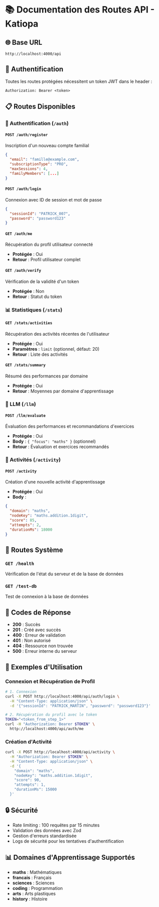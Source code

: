 # 📚 Documentation des Routes API - Katiopa

## 🌐 Base URL
```
http://localhost:4000/api
```

## 🔐 Authentification
Toutes les routes protégées nécessitent un token JWT dans le header :
```
Authorization: Bearer <token>
```

## 📋 Routes Disponibles

### 🔑 Authentification (`/auth`)

#### `POST /auth/register`
Inscription d'un nouveau compte familial
```json
{
  "email": "famille@example.com",
  "subscriptionType": "PRO",
  "maxSessions": 4,
  "familyMembers": [...]
}
```

#### `POST /auth/login`
Connexion avec ID de session et mot de passe
```json
{
  "sessionId": "PATRICK_007",
  "password": "password123"
}
```

#### `GET /auth/me`
Récupération du profil utilisateur connecté
- **Protégée** : Oui
- **Retour** : Profil utilisateur complet

#### `GET /auth/verify`
Vérification de la validité d'un token
- **Protégée** : Non
- **Retour** : Statut du token

### 📊 Statistiques (`/stats`)

#### `GET /stats/activities`
Récupération des activités récentes de l'utilisateur
- **Protégée** : Oui
- **Paramètres** : `limit` (optionnel, défaut: 20)
- **Retour** : Liste des activités

#### `GET /stats/summary`
Résumé des performances par domaine
- **Protégée** : Oui
- **Retour** : Moyennes par domaine d'apprentissage

### 🤖 LLM (`/llm`)

#### `POST /llm/evaluate`
Évaluation des performances et recommandations d'exercices
- **Protégée** : Oui
- **Body** : `{ "focus": "maths" }` (optionnel)
- **Retour** : Évaluation et exercices recommandés

### 🎯 Activités (`/activity`)

#### `POST /activity`
Création d'une nouvelle activité d'apprentissage
- **Protégée** : Oui
- **Body** :
```json
{
  "domain": "maths",
  "nodeKey": "maths.addition.1digit",
  "score": 85,
  "attempts": 2,
  "durationMs": 18000
}
```

## 🔧 Routes Système

### `GET /health`
Vérification de l'état du serveur et de la base de données

### `GET /test-db`
Test de connexion à la base de données

## 📝 Codes de Réponse

- **200** : Succès
- **201** : Créé avec succès
- **400** : Erreur de validation
- **401** : Non autorisé
- **404** : Ressource non trouvée
- **500** : Erreur interne du serveur

## 🚀 Exemples d'Utilisation

### Connexion et Récupération de Profil
```bash
# 1. Connexion
curl -X POST http://localhost:4000/api/auth/login \
  -H "Content-Type: application/json" \
  -d '{"sessionId": "PATRICK_MARTIN", "password": "password123"}'

# 2. Récupération du profil avec le token
TOKEN="<token_from_step_1>"
curl -H "Authorization: Bearer $TOKEN" \
  http://localhost:4000/api/auth/me
```

### Création d'Activité
```bash
curl -X POST http://localhost:4000/api/activity \
  -H "Authorization: Bearer $TOKEN" \
  -H "Content-Type: application/json" \
  -d '{
    "domain": "maths",
    "nodeKey": "maths.addition.1digit",
    "score": 90,
    "attempts": 1,
    "durationMs": 15000
  }'
```

## 🔒 Sécurité

- Rate limiting : 100 requêtes par 15 minutes
- Validation des données avec Zod
- Gestion d'erreurs standardisée
- Logs de sécurité pour les tentatives d'authentification

## 📊 Domaines d'Apprentissage Supportés

- **maths** : Mathématiques
- **francais** : Français
- **sciences** : Sciences
- **coding** : Programmation
- **arts** : Arts plastiques
- **history** : Histoire
